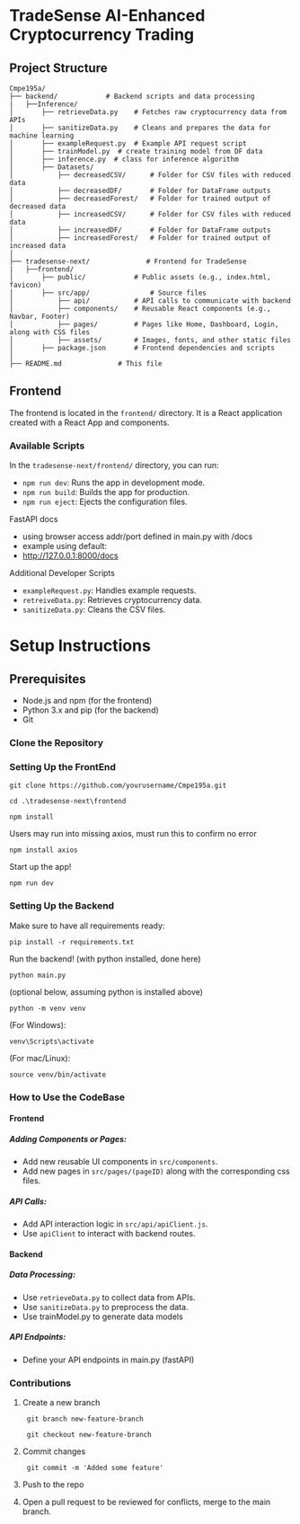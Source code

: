 # TradeSense AI-Enhanced Cryptocurrency Trading

## Project Structure

```
Cmpe195a/
├── backend/            # Backend scripts and data processing
|   ├──Inference/
│   	├── retrieveData.py    # Fetches raw cryptocurrency data from APIs
│   	├── sanitizeData.py    # Cleans and prepares the data for machine learning
│   	├── exampleRequest.py  # Example API request script
│   	├── trainModel.py  # create training model from DF data
│   	├── inference.py  # class for inference algorithm
│   	├── Datasets/
│   		├── decreasedCSV/      # Folder for CSV files with reduced data
│   		├── decreasedDF/       # Folder for DataFrame outputs
│   		├── decreasedForest/   # Folder for trained output of decreased data
│   		├── increasedCSV/      # Folder for CSV files with reduced data
│   		├── increasedDF/       # Folder for DataFrame outputs
│   		├── increasedForest/   # Folder for trained output of increased data
│
├── tradesense-next/              # Frontend for TradeSense
|   ├──frontend/
│       ├── public/            # Public assets (e.g., index.html, favicon)
│       ├── src/app/               # Source files
│           ├── api/           # API calls to communicate with backend
│           ├── components/    # Reusable React components (e.g., Navbar, Footer)
│           ├── pages/         # Pages like Home, Dashboard, Login, along with CSS files
│           ├── assets/        # Images, fonts, and other static files
│       ├── package.json       # Frontend dependencies and scripts
│
├── README.md              # This file
```

## Frontend

The frontend is located in the `frontend/` directory. It is a React application created with a React App and components.

### Available Scripts

In the `tradesense-next/frontend/` directory, you can run:

- `npm run dev`: Runs the app in development mode.
- `npm run build`: Builds the app for production.
- `npm run eject`: Ejects the configuration files.

FastAPI docs
- using browser access addr/port defined in main.py with /docs
- example using default:
- http://127.0.0.1:8000/docs


Additional Developer Scripts
- `exampleRequest.py`: Handles example requests.
- `retreiveData.py`: Retrieves cryptocurrency data.
- `sanitizeData.py`: Cleans the CSV files.


# Setup Instructions

## Prerequisites

- Node.js and npm (for the frontend)
- Python 3.x and pip (for the backend)
- Git

### Clone the Repository

### Setting Up the FrontEnd

	git clone https://github.com/yourusername/Cmpe195a.git

	cd .\tradesense-next\frontend

	npm install

 Users may run into missing axios, must run this to confirm no error
 
	npm install axios

 Start up the app!
 
	npm run dev

### Setting Up the Backend

 Make sure to have all requirements ready:

	pip install -r requirements.txt

 Run the backend! (with python installed, done here)

	python main.py	

(optional below, assuming python is installed above)
	
	python -m venv venv

(For Windows):
 
 	venv\Scripts\activate

(For mac/Linux):

 	source venv/bin/activate



### How to Use the CodeBase

#### Frontend

##### Adding Components or Pages:
- Add new reusable UI components in `src/components`.
- Add new pages in `src/pages/(pageID)` along with the corresponding css files.

##### API Calls:
- Add API interaction logic in `src/api/apiClient.js`.
- Use `apiClient` to interact with backend routes.


#### Backend

##### Data Processing:
- Use `retrieveData.py` to collect data from APIs.
- Use `sanitizeData.py` to preprocess the data.
- Use trainModel.py to generate data models

##### API Endpoints:
- Define your API endpoints in main.py (fastAPI)


### Contributions 

1. Create a new branch

		git branch new-feature-branch

		git checkout new-feature-branch

2. Commit changes

		git commit -m 'Added some feature'

3. Push to the repo

4. Open a pull request to be reviewed for conflicts, merge to the main branch. 

